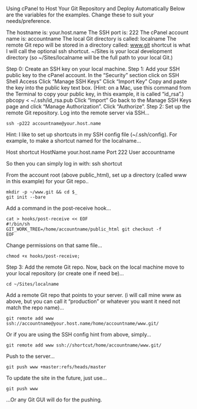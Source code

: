 Using cPanel to Host Your Git Repository and Deploy Automatically
Below are the variables for the examples.  Change these to suit your needs/preference.

The hostname is:  your.host.name
The SSH port is:  222
The cPanel account name is:  accountname
The local Git directory is called: localname
The remote Git repo will be stored in a directory called: www.git
shortcut  is what I will call the optional ssh shortcut.
~/Sites is your local development directory (so ~/Sites/localname will be the full path to your local Git.)
 

Step 0: Create an SSH key on your local machine.
Step 1: Add your SSH public key to the cPanel account.
In the “Security” section click on SSH Shell Access
Click “Manage SSH Keys”
Click “Import Key”
Copy and paste the key into the public key text box.  (Hint: on a Mac, use this command from the Terminal to copy your public key, in this example, it is called “id_rsa”.)  pbcopy < ~/.ssh/id_rsa.pub
Click “Import”
Go back to the Manage SSH Keys page and click “Manage Authorization”.
Click “Authorize”.
Step 2: Set up the remote Git repository.
Log into the remote server via SSH…
```
ssh -p222 accountname@your.host.name
```
Hint:  I like to set up shortcuts in my SSH config file (~/.ssh/config).  For example, to make a shortcut named for the localname…

Host shortcut
HostName your.host.name
Port 222
User accountname

So then you can simply log in with: ssh shortcut

From the account root (above public_html), set up a directory (called www in this example) for your Git repo..
```
mkdir -p ~/www.git && cd $_
git init --bare
```
Add a command in the post-receive hook…
```
cat > hooks/post-receive << EOF
#!/bin/sh
GIT_WORK_TREE=/home/accountname/public_html git checkout -f
EOF
```
Change permissions on that same file…
```
chmod +x hooks/post-receive;
```
Step 3: Add the remote Git repo.
Now, back on the local machine move to your local repository (or create one if need be)…
```
cd ~/Sites/localname
```
Add a remote Git repo that points to your server. (i will call mine www as above, but you can call it “production” or whatever you want it need not match the repo name)…
```
git remote add www ssh://accountname@your.host.name/home/accountname/www.git/
```
Or if you are using the SSH config hint from above, simply…
```
git remote add www ssh://shortcut/home/accountname/www.git/
```
Push to the server…
```
git push www +master:refs/heads/master
```
To update the site in the future, just use…
```
git push www
```
…Or any Git GUI will do for the pushing.
